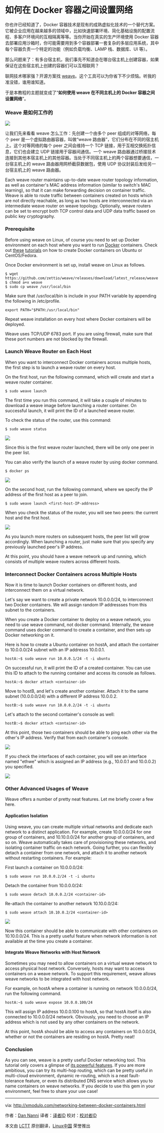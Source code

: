 如何在 Docker 容器之间设置网络
================================================================================
你也许已经知道了，Docker 容器技术是现有的成熟虚拟化技术的一个替代方案。它被企业应用在越来越多的领域中，比如快速部署环境、简化基础设施的配置流程、多客户环境间的互相隔离等等。当你开始在真实的生产环境使用 Docker 容器去部署应用沙箱时，你可能需要用到多个容器部署一套复杂的多层应用系统，其中每个容器负责一个特定的功能（例如负载均衡、LAMP 栈、数据库、UI 等）。

那么问题来了：有多台宿主机，我们事先不知道会在哪台宿主机上创建容器，如果保证在这些宿主机上创建的容器们可以互相联网？

联网技术哪家强？开源方案找 [weave][1]。这个工具可以为你省下不少烦恼。听我的准没错，谁用谁知道。

于是本教程的主题就变成了“**如何使用 weave 在不同主机上的 Docker 容器之间设置网络**”。

### Weave 是如何工作的 ###

![](https://farm8.staticflickr.com/7288/16662287067_27888684a7_b.jpg)

让我们先来看看 weave 怎么工作：先创建一个由多个 peer 组成的对等网络，每个 peer 是一个虚拟路由器容器，叫做“weave 路由器”，它们分布在不同的宿主机上。这个对等网络的每个 peer 之间会维持一个 TCP 链接，用于互相交换拓扑信息，它们也会建立 UDP 链接用于容器间通信。一个 weave 路由器通过桥接技术连接到其他本宿主机上的其他容器。当处于不同宿主机上的两个容器想要通信，一台宿主机上的 weave 路由器用网桥截获数据包，使用 UDP 协议封装后发给另一台宿主机上的 weave 路由器。

Each weave router maintains up-to-date weave router topology information, as well as container's MAC address information (similar to switch's MAC learning), so that it can make forwarding decision on container traffic. Weave is able to route traffic between containers created on hosts which are not directly reachable, as long as two hosts are interconnected via an intermediate weave router on weave topology. Optionally, weave routers can be set to encrypt both TCP control data and UDP data traffic based on public key cryptography.

### Prerequisite ###

Before using weave on Linux, of course you need to set up Docker environment on each host where you want to run [Docker][2] containers. Check out [these][3] [tutorials][4] on how to create Docker containers on Ubuntu or CentOS/Fedora.

Once Docker environment is set up, install weave on Linux as follows.

    $ wget https://github.com/zettio/weave/releases/download/latest_release/weave
    $ chmod a+x weave
    $ sudo cp weave /usr/local/bin 

Make sure that /usr/local/bin is include in your PATH variable by appending the following in /etc/profile.

    export PATH="$PATH:/usr/local/bin"

Repeat weave installation on every host where Docker containers will be deployed.

Weave uses TCP/UDP 6783 port. If you are using firewall, make sure that these port numbers are not blocked by the firewall.

### Launch Weave Router on Each Host ###

When you want to interconnect Docker containers across multiple hosts, the first step is to launch a weave router on every host.

On the first host, run the following command, which will create and start a weave router container.

    $ sudo weave launch 

The first time you run this command, it will take a couple of minutes to download a weave image before launching a router container. On successful launch, it will print the ID of a launched weave router.

To check the status of the router, use this command:

    $ sudo weave status 

![](https://farm9.staticflickr.com/8632/16249607573_4514790cf5_c.jpg)

Since this is the first weave router launched, there will be only one peer in the peer list.

You can also verify the launch of a weave router by using docker command.

    $ docker ps 

![](https://farm8.staticflickr.com/7655/16681964438_51d8b18809_c.jpg)

On the second host, run the following command, where we specify the IP address of the first host as a peer to join.

    $ sudo weave launch <first-host-IP-address> 

When you check the status of the router, you will see two peers: the current host and the first host.

![](https://farm8.staticflickr.com/7608/16868571891_e66d4b8841_c.jpg)

As you launch more routers on subsequent hosts, the peer list will grow accordingly. When launching a router, just make sure that you specify any previously launched peer's IP address.

At this point, you should have a weave network up and running, which consists of multiple weave routers across different hosts.

### Interconnect Docker Containers across Multiple Hosts ###

Now it is time to launch Docker containers on different hosts, and interconnect them on a virtual network.

Let's say we want to create a private network 10.0.0.0/24, to interconnect two Docker containers. We will assign random IP addressses from this subnet to the containers.

When you create a Docker container to deploy on a weave network, you need to use weave command, not docker command. Internally, the weave command uses docker command to create a container, and then sets up Docker networking on it.

Here is how to create a Ubuntu container on hostA, and attach the container to 10.0.0.0/24 subnet with an IP addresss 10.0.0.1.

    hostA:~$ sudo weave run 10.0.0.1/24 -t -i ubuntu 

On successful run, it will print the ID of a created container. You can use this ID to attach to the running container and access its console as follows.

    hostA:~$ docker attach <container-id> 

Move to hostB, and let's create another container. Attach it to the same subnet (10.0.0.0/24) with a different IP address 10.0.0.2.

    hostB:~$ sudo weave run 10.0.0.2/24 -t -i ubuntu 

Let's attach to the second container's console as well:

    hostB:~$ docker attach <container-id> 

At this point, those two containers should be able to ping each other via the other's IP address. Verify that from each container's console.

![](https://farm9.staticflickr.com/8566/16868571981_d73c8e401b_c.jpg)

If you check the interfaces of each container, you will see an interface named "ethwe" which is assigned an IP address (e.g., 10.0.0.1 and 10.0.0.2) you specified.

![](https://farm8.staticflickr.com/7286/16681964648_013f9594b1_b.jpg)

### Other Advanced Usages of Weave ###

Weave offers a number of pretty neat features. Let me briefly cover a few here.

#### Application Isolation ####

Using weave, you can create multiple virtual networks and dedicate each network to a distinct application. For example, create 10.0.0.0/24 for one group of containers, and 10.10.0.0/24 for another group of containers, and so on. Weave automatically takes care of provisioning these networks, and isolating container traffic on each network. Going further, you can flexibly detach a container from one network, and attach it to another network without restarting containers. For example:

First launch a container on 10.0.0.0/24:

    $ sudo weave run 10.0.0.2/24 -t -i ubuntu

Detach the container from 10.0.0.0/24:

    $ sudo weave detach 10.0.0.2/24 <container-id>

Re-attach the container to another network 10.10.0.0/24:

    $ sudo weave attach 10.10.0.2/24 <container-id> 

![](https://farm8.staticflickr.com/7639/16247212144_c31a49714d_c.jpg)

Now this container should be able to communicate with other containers on 10.10.0.0/24. This is a pretty useful feature when network information is not available at the time you create a container.

#### Integrate Weave Networks with Host Network ####

Sometimes you may need to allow containers on a virtual weave network to access physical host network. Conversely, hosts may want to access containers on a weave network. To support this requirement, weave allows weave networks to be integrated with host network.

For example, on hostA where a container is running on network 10.0.0.0/24, run the following command.

    hostA:~$ sudo weave expose 10.0.0.100/24 

This will assign IP address 10.0.0.100 to hostA, so that hostA itself is also connected to 10.0.0.0/24 network. Obviously, you need to choose an IP address which is not used by any other containers on the network.

At this point, hostA should be able to access any containers on 10.0.0.0/24, whether or not the containers are residing on hostA. Pretty neat!

### Conclusion ###

As you can see, weave is a pretty useful Docker networking tool. This tutorial only covers a glimpse of [its powerful features][5]. If you are more ambitious, you can try its multi-hop routing, which can be pretty useful in multi-cloud environment, dynamic re-routing, which is a neat fault-tolerance feature, or even its distributed DNS service which allows you to name containers on weave networks. If you decide to use this gem in your environment, feel free to share your use case!

--------------------------------------------------------------------------------

via: http://xmodulo.com/networking-between-docker-containers.html

作者：[Dan Nanni][a]
译者：[译者ID](https://github.com/译者ID)
校对：[校对者ID](https://github.com/校对者ID)

本文由 [LCTT](https://github.com/LCTT/TranslateProject) 原创翻译，[Linux中国](http://linux.cn/) 荣誉推出

[a]:http://xmodulo.com/author/nanni
[1]:https://github.com/zettio/weave
[2]:http://xmodulo.com/recommend/dockerbook
[3]:http://xmodulo.com/manage-linux-containers-docker-ubuntu.html
[4]:http://xmodulo.com/docker-containers-centos-fedora.html
[5]:http://zettio.github.io/weave/features.html
